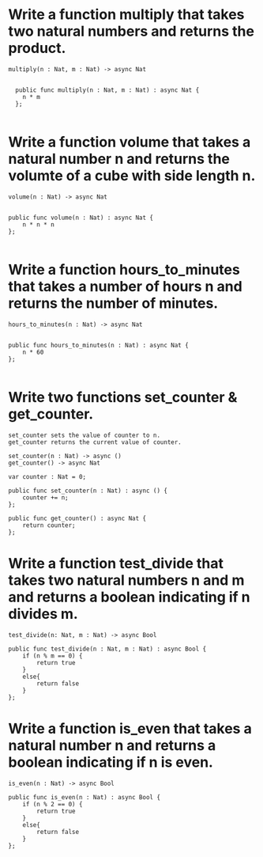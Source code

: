 # Write a function multiply that takes two natural numbers and returns the product.


```
multiply(n : Nat, m : Nat) -> async Nat
```

```

  public func multiply(n : Nat, m : Nat) : async Nat {
    n * m
  };


```

# Write a function volume that takes a natural number n and returns the volumte of a cube with side length n.


```
volume(n : Nat) -> async Nat
```

```

public func volume(n : Nat) : async Nat {
    n * n * n
};


```


# Write a function hours_to_minutes that takes a number of hours n and returns the number of minutes.


```
hours_to_minutes(n : Nat) -> async Nat
```

```

public func hours_to_minutes(n : Nat) : async Nat {
    n * 60
};


```


# Write two functions set_counter & get_counter.


```
set_counter sets the value of counter to n.
get_counter returns the current value of counter.

set_counter(n : Nat) -> async ()
get_counter() -> async Nat
```

```
var counter : Nat = 0;

public func set_counter(n : Nat) : async () {
    counter += n;
};
  
public func get_counter() : async Nat {
    return counter;
};
```

# Write a function test_divide that takes two natural numbers n and m and returns a boolean indicating if n divides m.


```
test_divide(n: Nat, m : Nat) -> async Bool
```

```
public func test_divide(n : Nat, m : Nat) : async Bool {
    if (n % m == 0) {
        return true
    }
    else{
        return false
    }
};
```

# Write a function is_even that takes a natural number n and returns a boolean indicating if n is even.

```
is_even(n : Nat) -> async Bool
```


```
public func is_even(n : Nat) : async Bool {
    if (n % 2 == 0) {
        return true
    }
    else{
        return false
    }
};
```